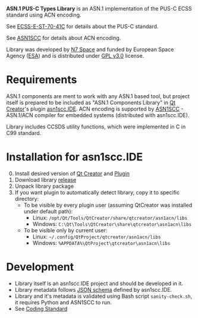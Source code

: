 **ASN.1 PUS-C Types Library** is an ASN.1 implementation of the PUS-C ECSS standard using ACN encoding.

See [ECSS-E-ST-70-41C](http://ecss.nl/standard/ecss-e-st-70-41c-space-engineering-telemetry-and-telecommand-packet-utilization-15-april-2016/) for details about the PUS-C standard.

See [ASN1SCC](https://github.com/ttsiodras/asn1scc) for details about ACN encoding.

Library was developed by [N7 Space](http://www.n7space.com) and funded by European Space Agency ([ESA](http://www.esa.int)) and is distributed under [GPL v3.0](https://www.gnu.org/licenses/gpl-3.0.html) license.

# Requirements
ASN.1 components are ment to work with any ASN.1 based tool,
but project itself is prepared to be included as "ASN.1 Components Library" in
[Qt Creator](https://www.qt.io/download)'s plugin [asn1scc.IDE](https://github.com/n7space/asn1scc.IDE).
ACN encoding is supported by [ASN1SCC](https://github.com/ttsiodras/asn1scc) - ASN.1/ACN compiler for embedded systems
(distributed with asn1scc.IDE).

Library includes CCSDS utility functions, which were implemented in C in C99 standard.

# Installation for asn1scc.IDE
0. Install desired version of [Qt Creator](https://www.qt.io/download) and [Plugin](https://github.com/n7space/asn1scc.IDE/releases)
1. Download library [release](https://github.com/n7space/asn1-pusc-lib/releases)
2. Unpack library package
3. If you want plugin to automatically detect library, copy it to specific directory:
   * To be visible by every plugin user
        (assuming QtCreator was installed under default path):
        - Linux: `/opt/Qt/Tools/QtCreator/share/qtcreator/asn1acn/libs`
        - Windows: `C:\Qt\Tools\QtCreator\share\qtcreator\asn1acn\libs`
   * To be visible only by current user:
        - Linux: `~/.config/QtProject/qtcreator/asn1acn/libs`
        - Windows: `%APPDATA%\QtProject\qtcreator\asn1acn\libs`
		
# Development
 * Library itself is an asn1scc.IDE project and should be developed in it.
 * Library metadata follows [JSON schema](https://github.com/n7space/asn1scc.IDE/tree/4.7.0/schemas) defined by asn1scc.IDE.
 * Library and it's metadata is validated using Bash script `sanity-check.sh`, it requires Python and ASN1SCC to run.
 * See [Coding Standard](CodingStandard.html)